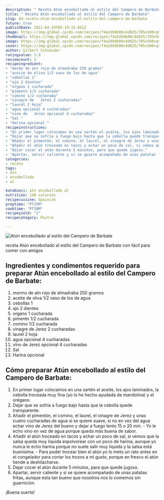 ```yaml
---
description: " Receta Atún encebollado al estilo del Campero de Barbate"
title: " Receta Atún encebollado al estilo del Campero de Barbate"
slug: 64-receta-atun-encebollado-al-estilo-del-campero-de-barbate
future: true
publishDate: 2021-04-29T05:19:33.651Z
image: https://img-global.cpcdn.com/recipes/f4a2d9db80c4d825/705x500cq90/atun-encebollado-al-estilo-del-campero-de-barbate-foto-principal.jpg
thumbnail: https://img-global.cpcdn.com/recipes/f4a2d9db80c4d825/705x500cq90/atun-encebollado-al-estilo-del-campero-de-barbate-foto-principal.jpg
image: https://img-global.cpcdn.com/recipes/f4a2d9db80c4d825/705x500cq90/atun-encebollado-al-estilo-del-campero-de-barbate-foto-principal.jpg
cover: https://img-global.cpcdn.com/recipes/f4a2d9db80c4d825/705x500cq90/atun-encebollado-al-estilo-del-campero-de-barbate-foto-principal.jpg
author: Gilbert Schneider
ratingvalue: 3.9
reviewcount: 3
recipeingredient:
- "mormo de atn rojo de almadraba 250 gramos"
- "aceite de oliva 1/2 vaso de los de agua"
- "cebollas 1"
- "ajo 2 dientes"
- "organo 1 cucharada"
- "pimentn 1/2 cucharada"
- "comino 1/2 cucharada"
- "vinagre de   Jerez 2 cucharadas"
- "laurel 2 hoja"
- "agua opcional 4 cucharadas"
- "vino de   Jerez opcional 4 cucharadas"
- "Sal "
- "Harina opcional "
recipeinstructions:
- "En primer lugar colocamos en una sartén el aceite, los ajos laminados, la cebolla troceada muy fina (yo lo he hecho ayudada de mandolina) y el orégano."
- "Dejar que se sofría a fuego bajo hasta que la cebolla quede transparente."
- "Añadir el pimentón, el comino, el laurel, el vinagre de Jerez y unas cuatro cucharadas de agua si se quiere suave, si no en vez del agua echar vino de Jerez del bueno y dejar a fuego lento 15 o 20 min. Yo le echo vino en vez de agua porque queda más buena de sabor."
- "Añadir el atún troceado en tacos y echar un poco de sal, si vemos que la salsa queda muy líquida espolvorear con un poco de harina, aunque yo nunca le echo harina porque no suele salir muy líquida y la salsa está buenísima. Para poder trocear bien el atún yo lo meto un rato antes en el congelador para cortar los trozos a mi gusto, porque en fresco el atún tiende a deshilacharse."
- "Dejar cocer el atún durante 5 minutos, para que quede jugoso."
- "Apartar, servir caliente y si se quiere acompañado de unas patatas fritas, aunque esta tan bueno que nosotros nos lo comemos sin guarnición."
categories:
- receta
tags:
- atn
- encebollado
- al

katakunci: atn encebollado al 
nutrition: 149 calories
recipecuisine: Spainish
preptime: "PT15M"
cooktime: "PT30M"
recipeyield: "2"
recipecategory: Postre

---
```



![Atún encebollado al estilo del Campero de Barbate](https://img-global.cpcdn.com/recipes/f4a2d9db80c4d825/705x500cq90/atun-encebollado-al-estilo-del-campero-de-barbate-foto-principal.jpg)

receta Atún encebollado al estilo del Campero de Barbate con fácil para comer con amigos

<!--inarticleads1-->

## Ingredientes y condimentos requerido para preparar Atún encebollado al estilo del Campero de Barbate:

1. mormo de atn rojo de almadraba 250 gramos
1. aceite de oliva 1/2 vaso de los de agua
1. cebollas 1
1. ajo 2 dientes
1. organo 1 cucharada
1. pimentn 1/2 cucharada
1. comino 1/2 cucharada
1. vinagre de   Jerez 2 cucharadas
1. laurel 2 hoja
1. agua opcional 4 cucharadas
1. vino de   Jerez opcional 4 cucharadas
1. Sal 
1. Harina opcional 



<!--inarticleads2-->

## Cómo preparar Atún encebollado al estilo del Campero de Barbate:

1. En primer lugar colocamos en una sartén el aceite, los ajos laminados, la cebolla troceada muy fina (yo lo he hecho ayudada de mandolina) y el orégano.
1. Dejar que se sofría a fuego bajo hasta que la cebolla quede transparente.
1. Añadir el pimentón, el comino, el laurel, el vinagre de Jerez y unas cuatro cucharadas de agua si se quiere suave, si no en vez del agua echar vino de Jerez del bueno y dejar a fuego lento 15 o 20 min. - Yo le echo vino en vez de agua porque queda más buena de sabor.
1. Añadir el atún troceado en tacos y echar un poco de sal, si vemos que la salsa queda muy líquida espolvorear con un poco de harina, aunque yo nunca le echo harina porque no suele salir muy líquida y la salsa está buenísima. - Para poder trocear bien el atún yo lo meto un rato antes en el congelador para cortar los trozos a mi gusto, porque en fresco el atún tiende a deshilacharse.
1. Dejar cocer el atún durante 5 minutos, para que quede jugoso.
1. Apartar, servir caliente y si se quiere acompañado de unas patatas fritas, aunque esta tan bueno que nosotros nos lo comemos sin guarnición.



¡Buena suerte!

